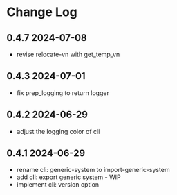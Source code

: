# Change Log

## 0.4.7 2024-07-08
- revise relocate-vn with get_temp_vn

## 0.4.3 2024-07-01
- fix prep_logging to return logger

## 0.4.2 2024-06-29
- adjust the logging color of cli

## 0.4.1 2024-06-29
- rename cli: generic-system to import-generic-system
- add cli: export generic system - WIP
- implement cli: version option

